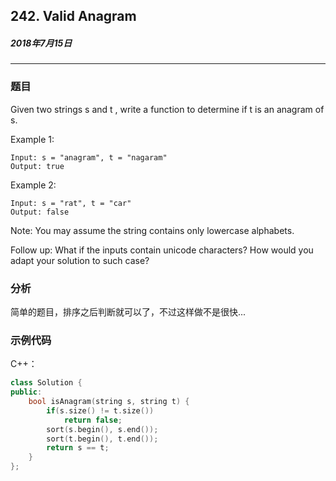 ## 242. Valid Anagram
##### 2018年7月15日
***
### 题目
Given two strings s and t , write a function to determine if t is an anagram of s.

Example 1:
```
Input: s = "anagram", t = "nagaram"
Output: true
```
Example 2:
```
Input: s = "rat", t = "car"
Output: false
```
Note:
You may assume the string contains only lowercase alphabets.

Follow up:
What if the inputs contain unicode characters? How would you adapt your solution to such case?
### 分析
简单的题目，排序之后判断就可以了，不过这样做不是很快...
### 示例代码
C++：
```cpp
class Solution {
public:
    bool isAnagram(string s, string t) {
        if(s.size() != t.size())
            return false;
        sort(s.begin(), s.end());
        sort(t.begin(), t.end());
        return s == t;
    }
};
```
